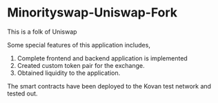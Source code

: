 # Minorityswap-Uniswap-Fork
This is a folk of Uniswap

Some special features of this application includes,

1. Complete frontend and backend application is implemented
2. Created custom token pair for the exchange.
3. Obtained liquidity to the application.


The smart contracts have been deployed to the Kovan test network and tested out.
